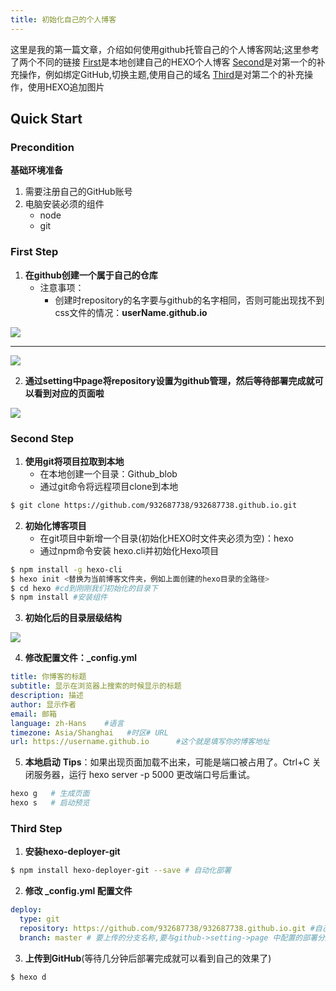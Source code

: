 ```yaml
---
title: 初始化自己的个人博客
---
```

这里是我的第一篇文章，介绍如何使用github托管自己的个人博客网站;这里参考了两个不同的链接
[First](http://www.taodudu.cc/news/show-3087055.html?action=onClick)是本地创建自己的HEXO个人博客
[Second](https://zhuanlan.zhihu.com/p/60578464)是对第一个的补充操作，例如绑定GitHub,切换主题,使用自己的域名
[Third](https://www.cnblogs.com/codehome/p/8428738.htmlhttps://www.jianshu.com/p/f72aaad7b852)是对第二个的补充操作，使用HEXO追加图片


## Quick Start

### Precondition
**基础环境准备**
1. 需要注册自己的GitHub账号
2. 电脑安装必须的组件
    - node
    - git

### First Step
1. **在github创建一个属于自己的仓库**
    - 注意事项：
        - 创建时repository的名字要与github的名字相同，否则可能出现找不到css文件的情况：**userName.github.io**
<img src="InitHexoStep1.png">

***

<img src="InitHexoStep2.png">

2. **通过setting中page将repository设置为github管理，然后等待部署完成就可以看到对应的页面啦**
<img src="InitHexoStep3.png">

### Second Step
1. **使用git将项目拉取到本地**
    - 在本地创建一个目录：Github_blob
    - 通过git命令将远程项目clone到本地
``` bash
$ git clone https://github.com/932687738/932687738.github.io.git
```
2. **初始化博客项目**
    - 在git项目中新增一个目录(初始化HEXO时文件夹必须为空)：hexo
    - 通过npm命令安装 hexo.cli并初始化Hexo项目
``` bash
$ npm install -g hexo-cli
$ hexo init <替换为当前博客文件夹，例如上面创建的hexo目录的全路径>
$ cd hexo #cd到刚刚我们初始化的目录下
$ npm install #安装组件
```
3. **初始化后的目录层级结构**
<img src="InitHexoCatalogue.png">

4. **修改配置文件：_config.yml**
``` yml
title: 你博客的标题
subtitle: 显示在浏览器上搜索的时候显示的标题
description: 描述
author: 显示作者
email: 邮箱
language: zh-Hans    #语言
timezone: Asia/Shanghai   #时区# URL
url: https://username.github.io      #这个就是填写你的博客地址
```
5. **本地启动**
**Tips**：如果出现页面加载不出来，可能是端口被占用了。Ctrl+C 关闭服务器，运行 hexo server -p 5000 更改端口号后重试。
``` bash
hexo g   # 生成页面
hexo s   # 启动预览
```
### Third Step
1. **安装hexo-deployer-git**
``` bash
$ npm install hexo-deployer-git --save # 自动化部署
```
2. **修改 _config.yml 配置文件**
``` yml
deploy:
  type: git
  repository: https://github.com/932687738/932687738.github.io.git #自己的github仓库地址
  branch: master # 要上传的分支名称,要与github->setting->page 中配置的部署分支一样
```
3. **上传到GitHub**(等待几分钟后部署完成就可以看到自己的效果了)
``` bash
$ hexo d
```
